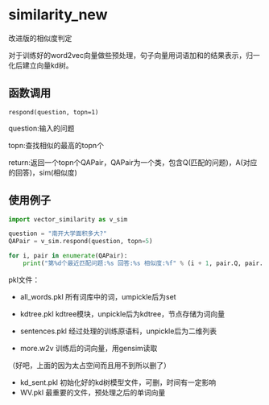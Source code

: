 # similarity_new

改进版的相似度判定

对于训练好的word2vec向量做些预处理，句子向量用词语加和的结果表示，归一化后建立向量kd树。

## 函数调用

`respond(question, topn=1)`

question:输入的问题

topn:查找相似的最高的topn个

return:返回一个topn个QAPair，QAPair为一个类，包含Q(匹配的问题)，A(对应的回答)，sim(相似度)

## 使用例子

```python
import vector_similarity as v_sim

question = "南开大学面积多大?"
QAPair = v_sim.respond(question, topn=5)

for i, pair in enumerate(QAPair):
    print("第%d个最近匹配问题:%s 回答:%s 相似度:%f" % (i + 1, pair.Q, pair.A, pair.sim))
```



pkl文件：

* all_words.pkl 所有词库中的词，umpickle后为set


* kdtree.pkl kdtree模块，unpickle后为kdtree，节点存储为词向量


* sentences.pkl 经过处理的训练原语料，unpickle后为二维列表


* more.w2v 训练后的词向量，用gensim读取 

（好吧，上面的因为太占空间而且用不到所以删了）

* kd_sent.pkl 初始化好的kd树模型文件，可删，时间有一定影响
* WV.pkl 最重要的文件，预处理之后的单词向量